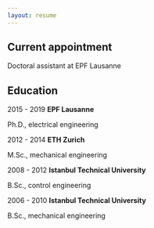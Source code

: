 ```yaml
---
layout: resume
---
```


## Current appointment

Doctoral assistant at EPF Lausanne

## Education

2015 - 2019
__EPF Lausanne__

Ph.D., electrical engineering

2012 - 2014
__ETH Zurich__

M.Sc., mechanical engineering

2008 - 2012
__Istanbul Technical University__

B.Sc., control engineering

2006 - 2010
__Istanbul Technical University__

B.Sc., mechanical engineering

